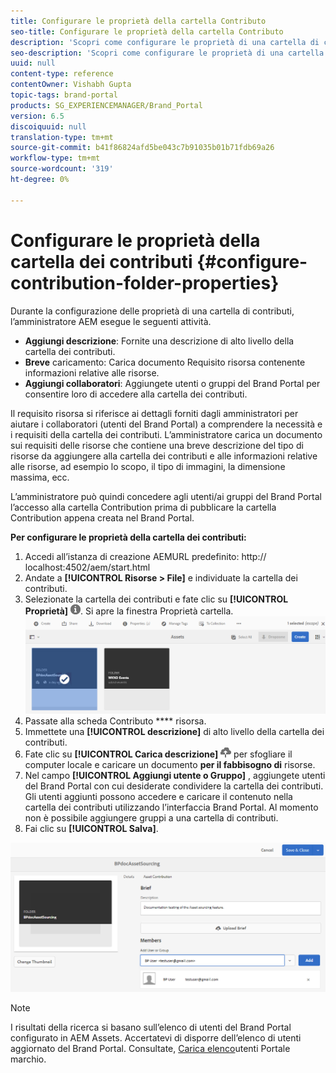 ```yaml
---
title: Configurare le proprietà della cartella Contributo
seo-title: Configurare le proprietà della cartella Contributo
description: 'Scopri come configurare le proprietà di una cartella di contributi in AEM Assets. '
seo-description: 'Scopri come configurare le proprietà di una cartella di contributi in AEM Assets. '
uuid: null
content-type: reference
contentOwner: Vishabh Gupta
topic-tags: brand-portal
products: SG_EXPERIENCEMANAGER/Brand_Portal
version: 6.5
discoiquuid: null
translation-type: tm+mt
source-git-commit: b41f86824afd5be043c7b91035b01b71fdb69a26
workflow-type: tm+mt
source-wordcount: '319'
ht-degree: 0%

---
```



# Configurare le proprietà della cartella dei contributi {#configure-contribution-folder-properties}

Durante la configurazione delle proprietà di una cartella di contributi, l’amministratore AEM esegue le seguenti attività.

* **Aggiungi descrizione**: Fornite una descrizione di alto livello della cartella dei contributi.
* **Breve** caricamento:  Carica documento Requisito risorsa contenente informazioni relative alle risorse.
* **Aggiungi collaboratori**: Aggiungete utenti o gruppi del Brand Portal per consentire loro di accedere alla cartella dei contributi.

Il requisito risorsa si riferisce ai dettagli forniti dagli amministratori per aiutare i collaboratori (utenti del Brand Portal) a comprendere la necessità e i requisiti della cartella dei contributi. L’amministratore carica un documento sui requisiti delle risorse che contiene una breve descrizione del tipo di risorse da aggiungere alla cartella dei contributi e alle informazioni relative alle risorse, ad esempio lo scopo, il tipo di immagini, la dimensione massima, ecc.

L’amministratore può quindi concedere agli utenti/ai gruppi del Brand Portal l’accesso alla cartella Contribution prima di pubblicare la cartella Contribution appena creata nel Brand Portal.

**Per configurare le proprietà della cartella dei contributi:**

1. Accedi all’istanza di creazione AEMURL predefinito: http:// localhost:4502/aem/start.html
1. Andate a **[!UICONTROL Risorse > File]** e individuate la cartella dei contributi.
1. Selezionate la cartella dei contributi e fate clic su **[!UICONTROL Proprietà]** ![](assets/properties.png). Si apre la finestra Proprietà cartella.
   ![](assets/contribution-folder-property1.png)
1. Passate alla scheda Contributo **** risorsa.
1. Immettete una **[!UICONTROL descrizione]** di alto livello della cartella dei contributi.
1. Fate clic su **[!UICONTROL Carica descrizione]** ![](assets/upload.png) per sfogliare il computer locale e caricare un documento **per il fabbisogno di** risorse.
1. Nel campo **[!UICONTROL Aggiungi utente o Gruppo]** , aggiungete utenti del Brand Portal con cui desiderate condividere la cartella dei contributi. Gli utenti aggiunti possono accedere e caricare il contenuto nella cartella dei contributi utilizzando l’interfaccia Brand Portal. Al momento non è possibile aggiungere gruppi a una cartella di contributi.
1. Fai clic su **[!UICONTROL Salva]**.

![](assets/contribution-folder-property2.png)

>[!NOTE]
>
>I risultati della ricerca si basano sull’elenco di utenti del Brand Portal configurato in AEM Assets. Accertatevi di disporre dell’elenco di utenti aggiornato del Brand Portal. Consultate, [Carica elenco](brand-portal-configure-asset-sourcing.md)utenti Portale marchio.
